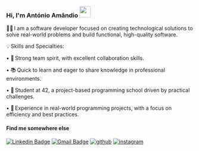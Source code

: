 ### Hi, I'm António Amândio <img src="https://media.giphy.com/media/hvRJCLFzcasrR4ia7z/giphy.gif" width="30" >

👨‍💻 I am a software developer focused on creating technological solutions to solve real-world problems and build functional, high-quality software.

💡 Skills and Specialties:

• 🤝 Strong team spirit, with excellent collaboration skills.

• 📚 Quick to learn and eager to share knowledge in professional environments.

• 🚀 Student at 42, a project-based programming school driven by practical challenges.

• 🔧 Experience in real-world programming projects, with a focus on efficiency and best practices.


#### Find me somewhere else

[![Linkedin Badge](https://img.shields.io/badge/-Linkedin-blue?style=for-the-badge&logo=Linkedin&logoColor=white)](https://www.linkedin.com/in/antonioamandio/)
[![Gmail Badge](https://img.shields.io/badge/-antonioamandio22@gmail.com-c14438?style=for-the-badge&logo=Gmail&logoColor=white)](mailto:antonioamandio22@gmail.com)
[![github](https://img.shields.io/badge/github-000?style=for-the-badge&logo=ko-fi&logoColor=white)](https://github.com/antonioamandio)
[![instagram](https://img.shields.io/badge/instagram-darkred?style=for-the-badge&logo=instagram&logoColor=white)](https://www.instagram.com/antonio__amandio/)
